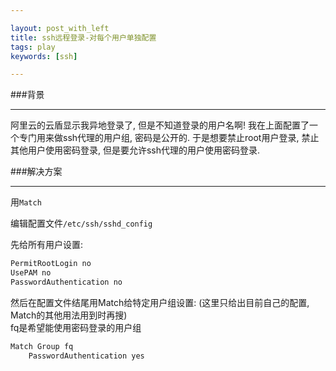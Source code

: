 ```yaml
---

layout: post_with_left
title: ssh远程登录-对每个用户单独配置
tags: play
keywords: [ssh]

---
```


###背景

---
阿里云的云盾显示我异地登录了, 但是不知道登录的用户名啊! 我在上面配置了一个专门用来做ssh代理的用户组, 密码是公开的. 于是想要禁止root用户登录, 禁止其他用户使用密码登录, 但是要允许ssh代理的用户使用密码登录.     



###解决方案

---
用`Match`    

编辑配置文件`/etc/ssh/sshd_config`    

先给所有用户设置:    

```sh
PermitRootLogin no
UsePAM no
PasswordAuthentication no

```

然后在配置文件结尾用Match给特定用户组设置: (这里只给出目前自己的配置, Match的其他用法用到时再搜)    
fq是希望能使用密码登录的用户组     


```sh
Match Group fq
    PasswordAuthentication yes

```

